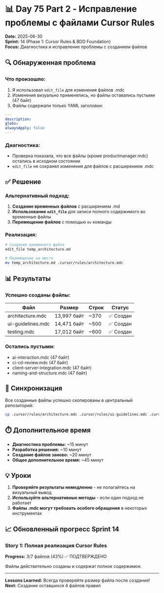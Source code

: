 # 📊 Day 75 Part 2 - Исправление проблемы с файлами Cursor Rules

**Date:** 2025-06-30  
**Sprint:** 14 (Phase 1: Cursor Rules & BDD Foundation)  
**Focus:** Диагностика и исправление проблемы с созданием файлов

## 🔍 Обнаруженная проблема

### Что произошло:
1. Я использовал `edit_file` для изменения файлов .mdc
2. Изменения визуально применялись, но файлы оставались пустыми (47 байт)
3. Файлы содержали только YAML заголовки:
```yaml
---
description:
globs:
alwaysApply: false
---
```

### Диагностика:
- Проверка показала, что все файлы (кроме productmanager.mdc) остались в исходном состоянии
- `edit_file` не сохранял изменения для файлов с расширением .mdc

## ✅ Решение

### Альтернативный подход:
1. **Создание временных файлов** с расширением .md
2. **Использование `edit_file`** для записи полного содержимого во временные файлы
3. **Перемещение файлов** с помощью `mv` команды

### Реализация:
```bash
# Создание временного файла
edit_file temp_architecture.md

# Перемещение на место
mv temp_architecture.md .cursor/rules/architecture.mdc
```

## 📊 Результаты

### Успешно созданы файлы:

| Файл | Размер | Строк | Статус |
|------|--------|-------|--------|
| architecture.mdc | 13,997 байт | ~370 | ✅ Создан |
| ui-guidelines.mdc | 14,471 байт | ~500 | ✅ Создан |
| testing.mdc | 17,012 байт | ~600 | ✅ Создан |

### Остались пустыми:
- ai-interaction.mdc (47 байт)
- ci-cd-review.mdc (47 байт)
- client-server-integration.mdc (47 байт)
- naming-and-structure.mdc (47 байт)

## 🔄 Синхронизация

Все созданные файлы успешно скопированы в центральный репозиторий:
```bash
cp .cursor/rules/architecture.mdc .cursor/rules/ui-guidelines.mdc .cursor/rules/testing.mdc cursor_tdd_methodology/rules/
```

## ⏱️ Дополнительное время

- **Диагностика проблемы:** ~15 минут
- **Разработка решения:** ~10 минут
- **Создание файлов заново:** ~20 минут
- **Общее дополнительное время:** ~45 минут

## 💡 Уроки

1. **Проверяйте результаты немедленно** - не полагайтесь на визуальный вывод
2. **Используйте альтернативные методы** - если один подход не работает
3. **Файлы .mdc могут требовать особого обращения** в некоторых инструментах

## 📈 Обновленный прогресс Sprint 14

### Story 1: Полная реализация Cursor Rules
**Progress:** 3/7 файлов (43%) ✅ ПОДТВЕРЖДЕНО

Файлы действительно созданы и содержат полное содержимое.

---

**Lessons Learned:** Всегда проверяйте размер файла после создания!  
**Next:** Создание оставшихся 4 файлов правил 